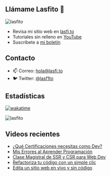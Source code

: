 
## Llámame Lasfito 👋

 
<img src="https://komarev.com/ghpvc/?username=lasfito&label=Profile%20views&color=0e75b6&style=flat" alt="lasfito" /> 

  - Revisa mi sitio web en [lasfi.to](https://lasfi.to)
  - Tutoriales sin relleno en [YouTube](https://www.youtube.com/channel/UCwfeUZwjfNsIFqFURiqkLSw)
  - Suscríbete a <a href="http://s.1-2-3.dev"  target="_blank"> mi boletín </a>
   
## Contacto

- 📫 Correo: <a href='mailto:hola@lasfi.to '> hola@lasfi.to</a>
- 🐦 Twitter: <a href="https://twitter.com/lasf1to" target="blank"> @lasf1to</a>

## Estadísticas
[![wakatime](https://wakatime.com/badge/user/5f64052e-88c6-4b16-a87a-e9f52142e69a.svg)](https://wakatime.com/@5f64052e-88c6-4b16-a87a-e9f52142e69a)

<img align="center" src="https://github-readme-stats.vercel.app/api/top-langs?username=lasfito&show_icons=true&locale=es&layout=compact&langs_count=4&theme=nord&custom_title=Stack+según+GitHub" alt="lasfito" /> 

## Videos recientes
<!-- BLOG-POST-LIST:START -->
- [¿Qué Certificaciones necesitas como Dev?](https://www.youtube.com/watch?v=pKpfzatkqmA)
- [Mis Errores al Aprender Programación](https://www.youtube.com/watch?v=i2fsh3QAPLU)
- [Clase Magistral de SSR y CSR para Web Dev](https://www.youtube.com/watch?v=njtu5smoJNM)
- [Refactoriza tu código con un simple clic](https://www.youtube.com/watch?v=8qe91WXuL-4)
- [Edita un sitio web en vivo y sin código](https://www.youtube.com/watch?v=lZfEj9z0a5g)
<!-- BLOG-POST-LIST:END -->











  
